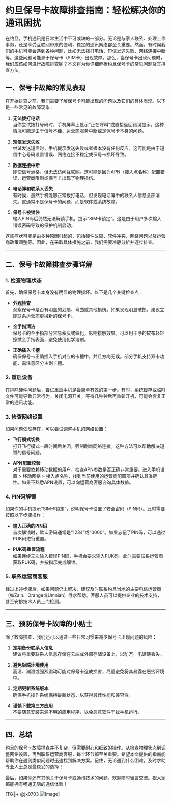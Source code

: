 # 约旦保号卡故障排查指南：轻松解决你的通讯困扰

在约旦，手机通讯是日常生活中不可或缺的一部分。无论是与家人联系、处理工作事务，还是享受互联网带来的便利，稳定的通讯网络都至关重要。然而，有时候我们的手机可能会遇到各种问题，比如无法拨打电话、短信发送失败、网络连接中断等。这些问题可能源于保号卡（SIM卡）出现故障。那么，当保号卡出现问题时，我们应该如何进行故障排查呢？本文将为你详细解析约旦保号卡的常见问题及其排查方法。

## 一、保号卡故障的常见表现

在开始排查之前，我们需要了解保号卡可能出现的问题以及它们的具体表现。以下是一些常见的故障现象：

1. **无法拨打电话**  
   当你尝试拨打号码时，手机屏幕上显示“正在呼叫”或直接返回错误提示。这种情况可能是由于信号不佳、运营商服务中断或是保号卡本身的问题。

2. **短信发送失败**  
   尝试发送短信时，手机提示发送失败或者根本没有任何反应。这可能是由于短信中心号码设置错误、网络连接不稳定或保号卡损坏导致。

3. **数据连接中断**  
   即使信号满格，但无法访问互联网。这可能是因为APN（接入点名称）配置错误、运营商限制或保号卡出现了物理损伤。

4. **电话簿和联系人丢失**  
   有时候，虽然手机能够正常拨打电话，但发现电话簿中的联系人信息全部消失。这通常不是保号卡的问题，而是软件或系统故障。

5. **保号卡被锁住**  
   输入PIN码后仍然无法解锁手机，提示“SIM卡锁定”。这是由于用户多次输入错误密码导致的保护机制启动。

这些症状可能是由多种原因引起的，包括硬件故障、软件冲突、网络问题以及运营商政策调整等。因此，在采取具体措施之前，我们需要冷静分析并逐步排查。

---

## 二、保号卡故障排查步骤详解

### 1. 检查物理状态
首先，确保保号卡本身没有明显的物理损坏。以下是几个关键检查点：

- **外观检查**  
  观察保号卡是否有明显的划痕、弯曲或其他损伤。如果发现明显破损，建议立即联系运营商更换新的保号卡。

- **金手指清洁**  
  保号卡的金手指部分容易积灰或氧化，影响接触效果。可以用干净的软布轻轻擦拭金手指表面，避免使用化学溶剂。

- **正确插入卡槽**  
  确保保号卡正确插入手机对应的卡槽中，并且方向无误。部分手机支持双卡功能，需注意区分主副卡槽。

### 2. 重启设备
在排除硬件问题后，尝试重启手机是最简单有效的第一步。有时，系统缓存或临时文件可能导致异常行为。关闭电源开关，等待几秒钟后再重新开机，可能会恢复正常的通讯功能。

### 3. 检查网络设置
如果问题依然存在，可以尝试调整手机的网络设置：

- **飞行模式切换**  
  打开飞行模式一段时间后关闭，强制刷新网络连接。这种方法可以帮助解决短暂的信号问题。

- **APN配置校验**  
  对于需要依赖移动数据的用户，检查APN参数是否正确非常重要。进入手机设置 > 移动网络 > 接入点名称，找到当前使用的运营商配置项并确认其准确性。如果不熟悉APN设置，可以向运营商客服咨询具体数值。

### 4. PIN码解锁
如果你的手机提示“SIM卡锁定”，说明保号卡设置了安全密码（PIN码）。此时需要按照以下步骤操作：

- **输入正确的PIN码**  
  首次解锁时，默认密码通常是“1234”或“0000”。如果忘记了PIN码，可以通过PUK码进行重置。

- **PUK码重置流程**  
  如果连续三次输入错误PIN码，手机会要求输入PUK码。此时需要联系运营商获取PUK码，并按指示完成解锁。

### 5. 联系运营商客服
经过上述步骤后，如果问题仍未解决，建议及时联系约旦当地的主要电信运营商（如Zain、Orange或Umniah）寻求帮助。客服人员可以提供专业的技术支持，甚至安排技术人员上门检测。

---

## 三、预防保号卡故障的小贴士

除了故障排查，我们还可以通过一些日常习惯来减少保号卡出现问题的风险：

1. **定期备份联系人信息**  
   建议将重要联系人信息存储在云端或外部存储设备上，以防万一电话簿丢失。

2. **避免极端环境使用**  
   高温、潮湿或强烈震动可能对保号卡造成损害，尽量避免将其暴露在恶劣环境中。

3. **定期更新系统版本**  
   确保手机操作系统保持最新状态，以获得最佳性能和兼容性。

4. **谨慎下载第三方应用**  
   不要随意安装来源不明的应用程序，以免恶意软件干扰手机运行。

---

## 四、总结

约旦的保号卡故障排查并不复杂，但需要耐心和细致的操作。从检查物理状态到调整网络设置，再到联系运营商客服，每个环节都至关重要。希望本文提供的指南能帮助你在遇到类似问题时迅速找到解决方案。记住，无论遇到什么困难，及时求助专业人士总是最稳妥的选择！

最后，如果你还有其他关于保号卡或通讯技术的问题，欢迎随时留言交流。祝大家都能拥有畅通无阻的通信体验！ 

[TG💪+ @jx0703 ![Image](https://github.com/user-attachments/assets/dbca1d08-cadb-493c-b0ec-ad6f7a83f270)]
